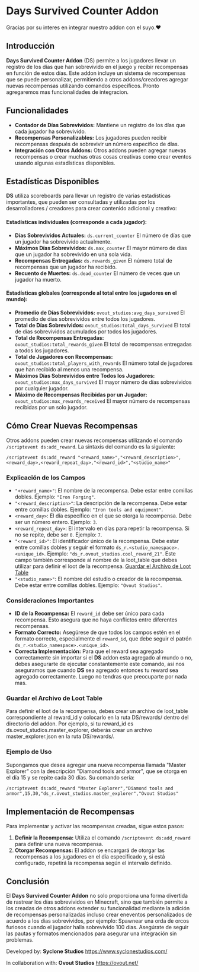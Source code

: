 # Days Survived Counter Addon

Gracias por su interes en integrar nuestro addon con el suyo.❤️ 

## Introducción

**Days Survived Counter Addon** (DS) permite a los jugadores llevar un registro de los días que han sobrevivido en el juego y recibir recompensas en función de estos días. Este addon incluye un sistema de recompensas que se puede personalizar, permitiendo a otros addons/creadores agregar nuevas recompensas utilizando comandos específicos. Pronto agregaremos mas funcionalidades de integracion.

## Funcionalidades

- **Contador de Días Sobrevividos:** Mantiene un registro de los días que cada jugador ha sobrevivido.
- **Recompensas Personalizables:** Los jugadores pueden recibir recompensas después de sobrevivir un número específico de días.
- **Integración con Otros Addons:** Otros addons pueden agregar nuevas recompensas o crear muchas otras cosas creativas como crear eventos usando algunas estadísticas disponibles.

## Estadísticas Disponibles
**DS** utiliza scoreboards para llevar un registro de varias estadísticas importantes, que pueden ser consultadas y utilizadas por los desarrolladores / creadores para crear contenido adicional y creativo:
#### Estadísticas individuales (corresponde a cada jugador):
- **Días Sobrevividos Actuales:** `ds.current_counter` El número de días que un jugador ha sobrevivido actualmente.
- **Máximos Días Sobrevividos:** `ds.max_counter` El mayor número de días que un jugador ha sobrevivido en una sola vida.
- **Recompensas Entregadas:** `ds.rewards_given` El número total de recompensas que un jugador ha recibido.
- **Recuento de Muertes:** `ds.dead_counter` El número de veces que un jugador ha muerto.
#### Estadísticas globales (corresponde al total entre los jugadores en el mundo):
- **Promedio de Días Sobrevividos:** `ovout_studios:avg_days_survived` El promedio de días sobrevividos entre todos los jugadores.
- **Total de Días Sobrevividos:** `ovout_studios:total_days_survived` El total de días sobrevividos acumulados por todos los jugadores.
- **Total de Recompensas Entregadas:** `ovout_studios:total_rewards_given` El total de recompensas entregadas a todos los jugadores.
- **Total de Jugadores con Recompensas:** `ovout_studios:total_players_with_rewards` El número total de jugadores que han recibido al menos una recompensa.
- **Máximos Días Sobrevividos entre Todos los Jugadores:** `ovout_studios:max_days_survived` El mayor número de días sobrevividos por cualquier jugador.
- **Máximo de Recompensas Recibidas por un Jugador:** `ovout_studios:max_rewards_received` El mayor número de recompensas recibidas por un solo jugador.

## Cómo Crear Nuevas Recompensas

Otros addons pueden crear nuevas recompensas utilizando el comando `/scriptevent ds:add_reward`. La sintaxis del comando es la siguiente:

`/scriptevent ds:add_reward "<reward_name>","<reward_description>",<reward_day>,<reward_repeat_day>,"<reward_id>","<studio_name>"`

### Explicación de los Campos

- `"<reward_name>"`: El nombre de la recompensa. Debe estar entre comillas dobles. Ejemplo: `"Iron Forging"`.
- `"<reward_description>"`: La descripción de la recompensa. Debe estar entre comillas dobles. Ejemplo: `"Iron tools and equipment"`.
- `<reward_day>`: El día específico en el que se otorga la recompensa. Debe ser un número entero. Ejemplo: `3`.
- `<reward_repeat_day>`: El intervalo en días para repetir la recompensa. Si no se repite, debe ser `0`. Ejemplo: `7`.
- `"<reward_id>"`: El identificador único de la recompensa. Debe estar entre comillas dobles y seguir el formato `ds_r.<studio_namespace>.<unique_id>`. Ejemplo: `"ds_r.ovout_studios.cool_reward_21"`. Este campo también corresponde al nombre de la loot_table que debes utilizar para definir el loot de la recompensa. [Guardar el Archivo de Loot Table](#save_loot_folder)
- `"<studio_name>"`: El nombre del estudio o creador de la recompensa. Debe estar entre comillas dobles. Ejemplo: `"Ovout Studios"`.

### Consideraciones Importantes

- **ID de la Recompensa:** El `reward_id` debe ser único para cada recompensa. Esto asegura que no haya conflictos entre diferentes recompensas.
- **Formato Correcto:** Asegúrese de que todos los campos estén en el formato correcto, especialmente el `reward_id`, que debe seguir el patrón `ds_r.<studio_namespace>.<unique_id>`.
- **Correcta Implementación:** Para que el reward sea agregado correctamente sin importar si el **DS** addon esta agregado al mundo o no, debes asegurarte de ejecutar constantemente este comando, asi nos aseguramos que cuando **DS** sea agregado entonces tu reward sea agregado correctamente. Luego no tendras que preocuparte por nada mas.

### <a name="save_loot_folder"></a>Guardar el Archivo de Loot Table
Para definir el loot de la recompensa, debes crear un archivo de loot_table correspondiente al reward_id y colocarlo en la ruta DS/rewards/ dentro del directorio del addon. Por ejemplo, si tu reward_id es ds.ovout_studios.master_explorer, deberás crear un archivo master_explorer.json en la ruta DS/rewards/.

### Ejemplo de Uso

Supongamos que desea agregar una nueva recompensa llamada "Master Explorer" con la descripción "Diamond tools and armor", que se otorga en el día 15 y se repite cada 30 días. Su comando sería:

`/scriptevent ds:add_reward "Master Explorer","Diamond tools and armor",15,30,"ds_r.ovout_studios.master_explorer","Ovout Studios"`

## Implementación de Recompensas

Para implementar y activar las recompensas creadas, sigue estos pasos:

1. **Definir la Recompensa:** Utiliza el comando `/scriptevent ds:add_reward` para definir una nueva recompensa.
2. **Otorgar Recompensas:** El addon se encargará de otorgar las recompensas a los jugadores en el día especificado y, si está configurado, repetirá la recompensa según el intervalo definido.


## Conclusión

El **Days Survived Counter Addon** no solo proporciona una forma divertida de rastrear los días sobrevividos en Minecraft, sino que también permite a los creadas de otros addons extender su funcionalidad mediante la adición de recompensas personalizadas incluso crear eneventos personalizados de acuerdo a los dias sobrevividos, por ejemplo: Spawnear una orda de orcos furiosos cuando el jugador halla sobrevivido 100 dias. Asegúrate de seguir las pautas y formatos mencionados para asegurar una integración sin problemas.


Developed by: **Syclone Studios** https://www.syclonestudios.com/

In collaboration with: **Ovout Studios** https://ovout.net/
